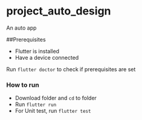# project_auto_design

An auto app

##Prerequisites
- Flutter is installed
- Have a device connected

Run `flutter doctor` to check if prerequisites are set

### How to run
- Download folder and `cd` to folder
- Run `flutter run`
- For Unit test, run `flutter test` 

